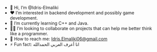- 👋 Hi, I’m @Idris-Elmaliki
- ❤️ I’m interested in backend development and possibly game development.
- 🧠 I’m currently learning C++ and Java.
- 👨‍💻 I’m looking to collaborate on projects that can help me better think like a programmer.
- 📧 How to reach me: Idris.Elmaliki06@gmail.com
- ⚡ Fun fact: انا أعرف العربي الحمدالله

<!---
Idris-Elmaliki/Idris-Elmaliki is a ✨ special ✨ repository because its `README.md` (this file) appears on your GitHub profile.
You can click the Preview link to take a look at your changes.
--->
